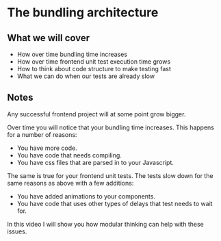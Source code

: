 # The bundling architecture

## What we will cover

- How over time bundling time increases
- How over time frontend unit test execution time grows
- How to think about code structure to make testing fast
- What we can do when our tests are already slow

## Notes

Any successful frontend project will at some point grow bigger.

Over time you will notice that your bundling time increases.
This happens for a number of reasons:

- You have more code.
- You have code that needs compiling.
- You have css files that are parsed in to your Javascript.

The same is true for your frontend unit tests.
The tests slow down for the same reasons as above with a few additions:

- You have added animations to your components.
- You have code that uses other types of delays that test needs to wait for.

In this video I will show you how modular thinking can help with these issues.
